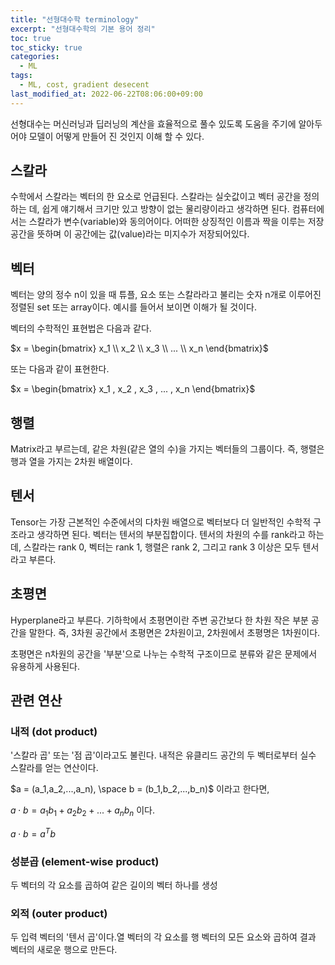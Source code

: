 ```yaml
---
title: "선형대수학 terminology"
excerpt: "선형대수학의 기본 용어 정리"
toc: true
toc_sticky: true
categories:
  - ML
tags:
  - ML, cost, gradient desecent
last_modified_at: 2022-06-22T08:06:00+09:00
---
```


선형대수는 머신러닝과 딥러닝의 계산을 효율적으로 풀수 있도록 도움을 주기에 알아두어야 모델이 어떻게 만들어 진 것인지 이해 할 수 있다.



## 스칼라

수학에서 스칼라는 벡터의 한 요소로 언급된다. 스칼라는 실숫값이고 벡터 공간을 정의하는 데, 쉽게 얘기해서 크기만 있고 방향이 없는 물리량이라고 생각하면 된다. 컴퓨터에서는 스칼라가 변수(variable)와 동의어이다. 어떠한 상징적인 이름과 짝을 이루는 저장공간을 뜻하며 이 공간에는 값(value)라는 미지수가 저장되어있다.



## 벡터

벡터는 양의 정수 n이 있을 때 튜플, 요소 또는 스칼라라고 불리는 숫자 n개로 이루어진 정렬된 set 또는 array이다. 예시를 들어서 보이면 이해가 될 것이다.

벡터의 수학적인 표현법은 다음과 같다.

$x = \begin{bmatrix} x_1 \\   x_2 \\   x_3 \\   ... \\   x_n \end{bmatrix}$

또는 다음과 같이 표현한다.

$x = \begin{bmatrix} x_1 , x_2 , x_3 , ... , x_n \end{bmatrix}$



## 행렬

Matrix라고 부르는데, 같은 차원(같은 열의 수)을 가지는 벡터들의 그룹이다. 즉, 행렬은 행과 열을 가지는 2차원 배열이다.



## 텐서

Tensor는 가장 근본적인 수준에서의 다차원 배열으로 벡터보다 더 일반적인 수학적 구조라고 생각하면 된다. 벡터는 텐서의 부분집합이다. 텐서의 차원의 수를 rank라고 하는 데, 스칼라는 rank 0, 벡터는 rank 1, 행렬은 rank 2, 그리고 rank 3 이상은 모두 텐서라고 부른다.



## 초평면

Hyperplane라고 부른다. 기하학에서 초평면이란 주변 공간보다 한 차원 작은 부분 공간을 말한다. 즉, 3차원 공간에서 초평면은 2차원이고, 2차원에서 초평명은 1차원이다.

초평면은 n차원의 공간을 '부분'으로 나누는 수학적 구조이므로 분류와 같은 문제에서 유용하게 사용된다.



## 관련 연산

### 내적 (dot product)

'스칼라 곱' 또는 '점 곱'이라고도 불린다. 내적은 유클리드 공간의 두 벡터로부터 실수 스칼라를 얻는 연산이다.

$a = (a_1,a_2,...,a_n), \space b = (b_1,b_2,...,b_n)$ 이라고 한다면,

$a\cdot b = a_1b_1+a_2b_2+...+a_nb_n$ 이다.

$a\cdot b = a^Tb$

### 성분곱 (element-wise product)

두 벡터의 각 요소를 곱하여 같은 길이의 벡터 하나를 생성

### 외적 (outer product)

두 입력 벡터의 '텐서 곱'이다.열 벡터의 각 요소를 행 벡터의 모든 요소와 곱하여 결과 벡터의 새로운 행으로 만든다.